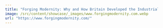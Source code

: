 ```yaml
---
title: "Forging Modernity: Why and How Britain Developed the Industrial Revolution"
image: /src/content/showcase/_images/www.forgingmodernity.com.webp
url: "https://www.forgingmodernity.com/"
---
```

